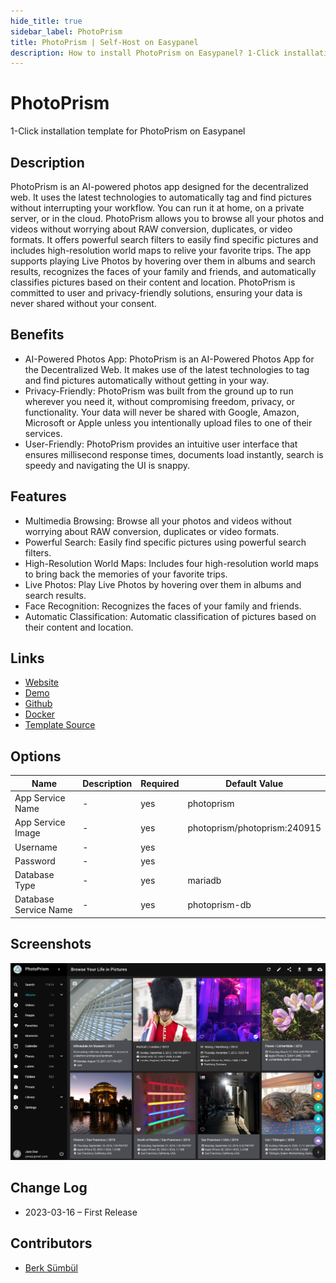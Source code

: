 ```yaml
---
hide_title: true
sidebar_label: PhotoPrism
title: PhotoPrism | Self-Host on Easypanel
description: How to install PhotoPrism on Easypanel? 1-Click installation template for PhotoPrism on Easypanel
---
```


<!-- generated -->

# PhotoPrism

1-Click installation template for PhotoPrism on Easypanel

## Description

PhotoPrism is an AI-powered photos app designed for the decentralized web. It uses the latest technologies to automatically tag and find pictures without interrupting your workflow. You can run it at home, on a private server, or in the cloud. PhotoPrism allows you to browse all your photos and videos without worrying about RAW conversion, duplicates, or video formats. It offers powerful search filters to easily find specific pictures and includes high-resolution world maps to relive your favorite trips. The app supports playing Live Photos by hovering over them in albums and search results, recognizes the faces of your family and friends, and automatically classifies pictures based on their content and location. PhotoPrism is committed to user and privacy-friendly solutions, ensuring your data is never shared without your consent.

## Benefits

- AI-Powered Photos App: PhotoPrism is an AI-Powered Photos App for the Decentralized Web. It makes use of the latest technologies to tag and find pictures automatically without getting in your way.
- Privacy-Friendly: PhotoPrism was built from the ground up to run wherever you need it, without compromising freedom, privacy, or functionality. Your data will never be shared with Google, Amazon, Microsoft or Apple unless you intentionally upload files to one of their services.
- User-Friendly: PhotoPrism provides an intuitive user interface that ensures millisecond response times, documents load instantly, search is speedy and navigating the UI is snappy.

## Features

- Multimedia Browsing: Browse all your photos and videos without worrying about RAW conversion, duplicates or video formats.
- Powerful Search: Easily find specific pictures using powerful search filters.
- High-Resolution World Maps: Includes four high-resolution world maps to bring back the memories of your favorite trips.
- Live Photos: Play Live Photos by hovering over them in albums and search results.
- Face Recognition: Recognizes the faces of your family and friends.
- Automatic Classification: Automatic classification of pictures based on their content and location.

## Links

- [Website](https://photoprism.app)
- [Demo](https://try.photoprism.app)
- [Github](https://github.com/photoprism/photoprism)
- [Docker](https://hub.docker.com/r/photoprism/photoprism)
- [Template Source](https://github.com/easypanel-io/templates/tree/main/templates/photoprism)

## Options

Name | Description | Required | Default Value
-|-|-|-
App Service Name | - | yes | photoprism
App Service Image | - | yes | photoprism/photoprism:240915
Username | - | yes | 
Password | - | yes | 
Database Type | - | yes | mariadb
Database Service Name | - | yes | photoprism-db

## Screenshots

![PhotoPrism Screenshot](./assets/screenshot.jpg)

## Change Log

- 2023-03-16 – First Release

## Contributors

- [Berk Sümbül](https://berksmbl.com)
